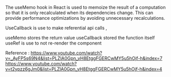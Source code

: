 The useMemo hook in React is used to memoize the result of a computation so that it is only recalculated when its dependencies change. This can provide performance optimizations by avoiding unnecessary recalculations.

UseCallback is use to make referential api calls ,

useMemo stores the return value
useCallback stored the function itself
useRef is use to not re-render the component

Reference :
https://www.youtube.com/watch?v=_AyFP5s69N4&list=PLZlA0Gpn_vH8EtggFGERCwMY5u5hOjf-h&index=7
https://www.youtube.com/watch?v=t2ypzz6gJm0&list=PLZlA0Gpn_vH8EtggFGERCwMY5u5hOjf-h&index=4
